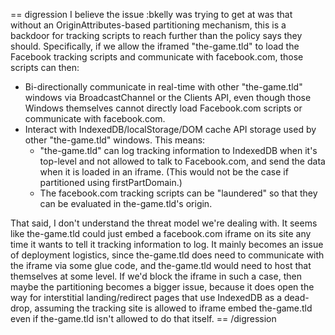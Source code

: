 
== digression
I believe the issue :bkelly was trying to get at was that without an OriginAttributes-based partitioning mechanism, this is a backdoor for tracking scripts to reach further than the policy says they should.  Specifically, if we allow the iframed "the-game.tld" to load the Facebook tracking scripts and communicate with facebook.com, those scripts can then:
- Bi-directionally communicate in real-time with other "the-game.tld" windows via BroadcastChannel or the Clients API, even though those Windows themselves cannot directly load Facebook.com scripts or communicate with facebook.com.
- Interact with IndexedDB/localStorage/DOM cache API storage used by other "the-game.tld" windows.  This means:
  - "the-game.tld" can log tracking information to IndexedDB when it's top-level and not allowed to talk to Facebook.com, and send the data when it is loaded in an iframe.  (This would not be the case if partitioned using firstPartDomain.)
  - The facebook.com tracking scripts can be "laundered" so that they can be evaluated in the-game.tld's origin.

That said, I don't understand the threat model we're dealing with.  It seems like the-game.tld could just embed a facebook.com iframe on its site any time it wants to tell it tracking information to log.  It mainly becomes an issue of deployment logistics, since the-game.tld does need to communicate with the iframe via some glue code, and the-game.tld would need to host that themselves at some level.  If we'd block the iframe in such a case, then maybe the partitioning becomes a bigger issue, because it does open the way for interstitial landing/redirect pages that use IndexedDB as a dead-drop, assuming the tracking site is allowed to iframe embed the-game.tld even if the-game.tld isn't allowed to do that itself.
== /digression
